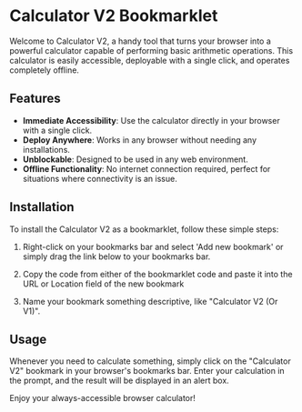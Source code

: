 # Calculator V2 Bookmarklet

Welcome to Calculator V2, a handy tool that turns your browser into a powerful calculator capable of performing basic arithmetic operations. This calculator is easily accessible, deployable with a single click, and operates completely offline.

## Features

- **Immediate Accessibility**: Use the calculator directly in your browser with a single click.
- **Deploy Anywhere**: Works in any browser without needing any installations.
- **Unblockable**: Designed to be used in any web environment.
- **Offline Functionality**: No internet connection required, perfect for situations where connectivity is an issue.

## Installation

To install the Calculator V2 as a bookmarklet, follow these simple steps:

1. Right-click on your bookmarks bar and select 'Add new bookmark' or simply drag the link below to your bookmarks bar.

2. Copy the code from either of the bookmarklet code and paste it into the URL or Location field of the new bookmark

3. Name your bookmark something descriptive, like "Calculator V2 (Or V1)".

## Usage

Whenever you need to calculate something, simply click on the "Calculator V2" bookmark in your browser's bookmarks bar. Enter your calculation in the prompt, and the result will be displayed in an alert box.

Enjoy your always-accessible browser calculator!
